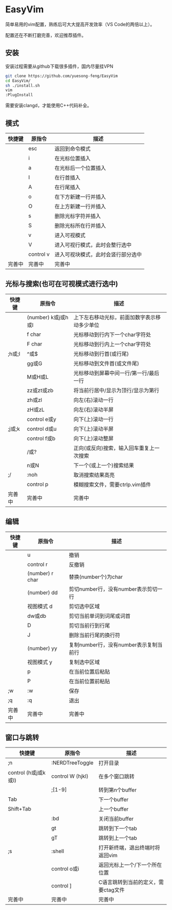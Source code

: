 # EasyVim

简单易用的vim配置，熟练后可大大提高开发效率（VS Code的两倍以上）。

配置还在不断打磨完善，欢迎推荐插件。

## 安装

安装过程需要从github下载很多插件，国内尽量挂VPN

```bash
git clone https://github.com/yuesong-feng/EasyVim
cd EasyVim/
sh ./install.sh 
vim
:PlugInstall
```

需要安装clangd，才能使用C++代码补全。

## 模式

| 快捷键 | 原指令 | 描述
| ----- | ----- | ----  
||esc|返回到命令模式
||i|在光标位置插入
||a|在光标后一个位置插入
||I|在行首插入
||A|在行尾插入
||o|在下方新建一行并插入
||O|在上方新建一行并插入
||s|删除光标字符并插入
||S|删除光标所在行并插入
||v|进入可视模式
||V|进入可视行模式，此时会整行选中
||control v|进入可视块模式，此时会竖行部分选中
|完善中|完善中|完善中

## 光标与搜索(也可在可视模式进行选中)

| 快捷键 | 原指令 | 描述
| ----- | ----- | ----  
||(number) k或j或h或l|上下左右移动光标，前面加数字表示移动多少单位
||f char|光标移动到行内下一个char字符处
||F char|光标移动到行内上一个char字符处
|;h或;l|^或$|光标移动到行首(或行尾)
||gg或G|光标移动到文件首(或文件尾)
||M或H或L|光标移动到屏幕中间一行/第一行/最后一行
||zz或zt或zb|将当前行居中/显示为顶行/显示为第行
||zh或zl|向左(右)滚动一行
||zH或zL|向左(右)滚动半屏
||control e或y|向下(上)滚动一行
|;j或;k|control d或u|向下(上)滚动半屏
||control f或b|向下(上)滚动整屏
||/或?|正向(或反向)搜索，输入回车重复上一次搜索
||n或N|下一个(或上一个)搜索结果
|;/|:noh|取消搜索结果高亮
||control p|模糊搜索文件，需要ctrlp.vim插件
|完善中|完善中|完善中

## 编辑

| 快捷键 | 原指令 | 描述
| ----- | ----- | ----  
||u|撤销
||control r|反撤销
||(number) r char|替换(number个)为char
||(number) dd|剪切number行，没有number表示剪切一行
||视图模式 d|剪切选中区域
||dw或db|剪切当前单词到词尾或词首
||D|剪切当前行到行尾
||J|删除当前行尾的换行符
||(number) yy|复制number行，没有number表示复制当前行
||视图模式 y|复制选中区域
||p|在当前位置后粘贴
||P|在当前位置前粘贴
|;w|:w|保存
|;q|:q|退出
|完善中|完善中|完善中

## 窗口与跳转

| 快捷键 | 原指令 | 描述
| ----- | ----- | ----  
|;n|:NERDTreeToggle|打开目录
|control (h或j或k或l)|control W (hjkl)|在多个窗口跳转
||;[1-9]|转到第n个buffer
|Tab||下一个buffer
|Shift+Tab||上一个buffer
||:bd|关闭当前buffer
||gt|跳转到下一个tab
||gT|跳转到上一个tab
|;s|:shell|打开新终端，退出终端时将返回vim
||control o或i|返回光标上一个/下一个所在位置
||control ]|C语言跳转到当前的定义，需要ctag文件
|完善中|完善中|完善中
